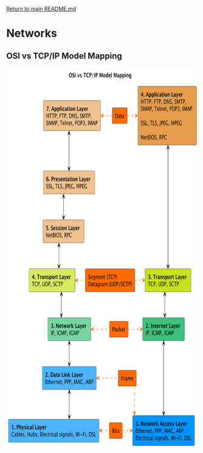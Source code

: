 [Return to main README.md](../README.md#knowledge-base)

# Networks

## OSI vs TCP/IP Model Mapping

<img src="./files/osi_vs_tcp_ip.png" alt="OSI vs TCP/IP Model Mapping" height="1000"/>
